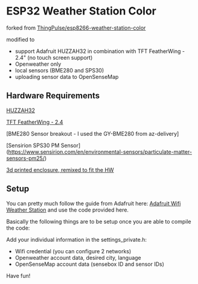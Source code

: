 # ESP32 Weather Station Color

forked from [ThingPulse/esp8266-weather-station-color](https://github.com/ThingPulse/esp8266-weather-station-color)

modified to 
- support Adafruit HUZZAH32 in combination with TFT FeatherWing - 2.4" (no touch screen support)
- Openweather only
- local sensors (BME280 and SPS30)
- uploading sensor data to OpenSenseMap


## Hardware Requirements

[HUZZAH32](https://www.adafruit.com/product/3405)

[TFT FeatherWing - 2.4](https://www.adafruit.com/product/3315) 

[BME280 Sensor breakout - I used the GY-BME280 from az-delivery] 

[Sensirion SPS30 PM Sensor] (https://www.sensirion.com/en/environmental-sensors/particulate-matter-sensors-pm25/)

[3d printed enclosure, remixed to fit the HW](https://www.thingiverse.com/thing:3894654)

## Setup

You can pretty much follow the guide from Adafruit here: [Adafruit Wifi Weather Station](https://learn.adafruit.com/wifi-weather-station-with-tft-display/overview) and use the code provided here.

Basically the following things are to be setup once you are able to compile the code:

Add your individual information in the settings_private.h:
- Wifi credential (you can configure 2 networks)
- Openweather account data, desired city, language
- OpenSenseMap account data (sensebox ID and sensor IDs)

Have fun!




